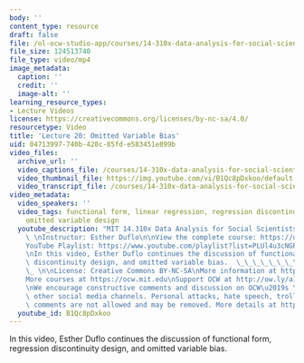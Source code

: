 ```yaml
---
body: ''
content_type: resource
draft: false
file: /ol-ocw-studio-app/courses/14-310x-data-analysis-for-social-scientists-spring-2023/14310x-lecture-20_360p_16_9.mp4
file_size: 124513740
file_type: video/mp4
image_metadata:
  caption: ''
  credit: ''
  image-alt: ''
learning_resource_types:
- Lecture Videos
license: https://creativecommons.org/licenses/by-nc-sa/4.0/
resourcetype: Video
title: 'Lecture 20: Omitted Variable Bias'
uid: 04713997-740b-428c-85fd-e583451e899b
video_files:
  archive_url: ''
  video_captions_file: /courses/14-310x-data-analysis-for-social-scientists-spring-2023/1kEaFWwmmQZOwDrpM-xm1QxS7ubit2Fb__transcript.webvtt
  video_thumbnail_file: https://img.youtube.com/vi/B1Qc8pDxkoo/default.jpg
  video_transcript_file: /courses/14-310x-data-analysis-for-social-scientists-spring-2023/1kEaFWwmmQZOwDrpM-xm1QxS7ubit2Fb__transcript.pdf
video_metadata:
  video_speakers: ''
  video_tags: functional form, linear regression, regression discontinuity design,
    omitted variable design
  youtube_description: "MIT 14.310x Data Analysis for Social Scientists, Spring 2023\
    \ \nInstructor: Esther Duflo\n\nView the complete course: https://ocw.mit.edu/courses/14-310x-data-analysis-for-social-scientists-spring-2023\n\
    YouTube Playlist: https://www.youtube.com/playlist?list=PLUl4u3cNGP61ATaGTFcSp7bhogloD2wHP\n\
    \nIn this video, Esther Duflo continues the discussion of functional form, regression\
    \ discontinuity design, and omitted variable bias.  \_\_\_\_\_\_\_\_\_\_\_\_\_\
    \_ \n\nLicense: Creative Commons BY-NC-SA\nMore information at https://ocw.mit.edu/terms\n\
    More courses at https://ocw.mit.edu\nSupport OCW at http://ow.ly/a1If50zVRlQ\n\
    \nWe encourage constructive comments and discussion on OCW\u2019s YouTube and\
    \ other social media channels. Personal attacks, hate speech, trolling, and inappropriate\
    \ comments are not allowed and may be removed. More details at https://ocw.mit.edu/comments."
  youtube_id: B1Qc8pDxkoo
---
```

In this video, Esther Duflo continues the discussion of functional form, regression discontinuity design, and omitted variable bias.